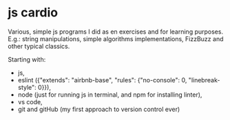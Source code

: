 # js cardio
Various, simple js programs I did as en exercises and for learning purposes.  
E.g.: string manipulations, simple algorithms implementations, FizzBuzz and other  typical classics.  
  
  
Starting with:  
 - js,  
 - eslint ({"extends": "airbnb-base", "rules": {"no-console": 0, "linebreak-style": 0}}),  
 - node (just for running js in terminal, and npm for installing linter),  
 -  vs code,  
 - git and gitHub (my first approach to version control ever) 
